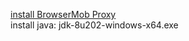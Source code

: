 [install BrowserMob Proxy](https://github.com/lightbody/browsermob-proxy/releases)  
install java: jdk-8u202-windows-x64.exe
